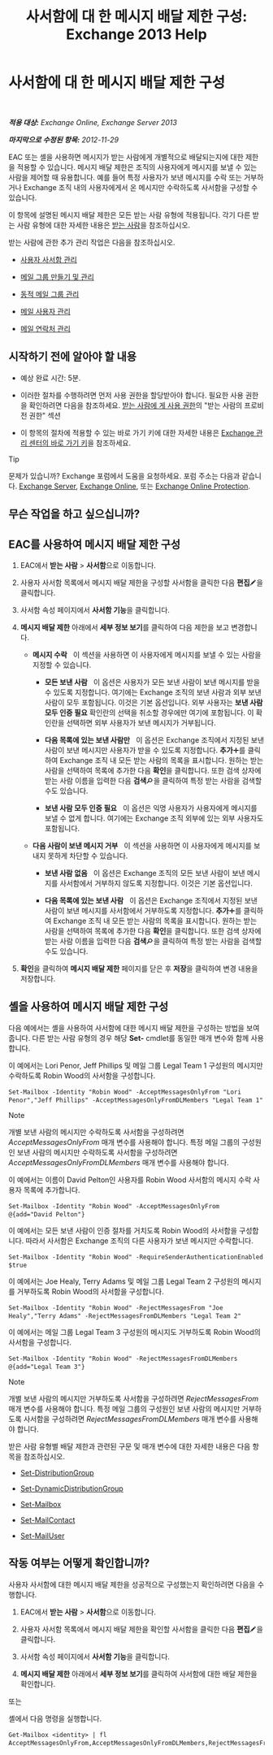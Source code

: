 ﻿---
title: '사서함에 대 한 메시지 배달 제한 구성: Exchange 2013 Help'
TOCTitle: 사서함에 대 한 메시지 배달 제한 구성
ms:assetid: c4b8b89f-3dbe-4cb8-8839-9a4e8067e00c
ms:mtpsurl: https://technet.microsoft.com/ko-kr/library/Bb397214(v=EXCHG.150)
ms:contentKeyID: 50556081
ms.date: 05/22/2018
mtps_version: v=EXCHG.150
ms.translationtype: MT
---

# 사서함에 대 한 메시지 배달 제한 구성

 

_**적용 대상:** Exchange Online, Exchange Server 2013_

_**마지막으로 수정된 항목:** 2012-11-29_

EAC 또는 셸을 사용하면 메시지가 받는 사람에게 개별적으로 배달되는지에 대한 제한을 적용할 수 있습니다. 메시지 배달 제한은 조직의 사용자에게 메시지를 보낼 수 있는 사람을 제어할 때 유용합니다. 예를 들어 특정 사용자가 보낸 메시지를 수락 또는 거부하거나 Exchange 조직 내의 사용자에게서 온 메시지만 수락하도록 사서함을 구성할 수 있습니다.

이 항목에 설명된 메시지 배달 제한은 모든 받는 사람 유형에 적용됩니다. 각기 다른 받는 사람 유형에 대한 자세한 내용은 [받는 사람](recipients-exchange-2013-help.md)을 참조하십시오.

받는 사람에 관한 추가 관리 작업은 다음을 참조하십시오.

  - [사용자 사서함 관리](manage-user-mailboxes-exchange-2013-help.md)

  - [메일 그룹 만들기 및 관리](https://docs.microsoft.com/ko-kr/exchange/recipients-in-exchange-online/manage-distribution-groups/manage-distribution-groups)

  - [동적 메일 그룹 관리](https://docs.microsoft.com/ko-kr/exchange/recipients-in-exchange-online/manage-dynamic-distribution-groups/manage-dynamic-distribution-groups)

  - [메일 사용자 관리](https://docs.microsoft.com/ko-kr/exchange/recipients-in-exchange-online/manage-mail-users)

  - [메일 연락처 관리](manage-mail-contacts-exchange-2013-help.md)

## 시작하기 전에 알아야 할 내용

  - 예상 완료 시간: 5분.

  - 이러한 절차를 수행하려면 먼저 사용 권한을 할당받아야 합니다. 필요한 사용 권한을 확인하려면 다음을 참조하세요. [받는 사람에 게 사용 권한](recipients-permissions-exchange-2013-help.md)의 "받는 사람의 프로비전 권한" 섹션

  - 이 항목의 절차에 적용할 수 있는 바로 가기 키에 대한 자세한 내용은 [Exchange 관리 센터의 바로 가기 키](keyboard-shortcuts-in-the-exchange-admin-center-exchange-online-protection-help.md)을 참조하세요.


> [!TIP]
> 문제가 있습니까? Exchange 포럼에서 도움을 요청하세요. 포럼 주소는 다음과 같습니다. <A href="https://go.microsoft.com/fwlink/p/?linkid=60612">Exchange Server</A>, <A href="https://go.microsoft.com/fwlink/p/?linkid=267542">Exchange Online</A>, 또는 <A href="https://go.microsoft.com/fwlink/p/?linkid=285351">Exchange Online Protection</A>.



## 무슨 작업을 하고 싶으십니까?

## EAC를 사용하여 메시지 배달 제한 구성

1.  EAC에서 **받는 사람** \> **사서함**으로 이동합니다.

2.  사용자 사서함 목록에서 메시지 배달 제한을 구성할 사서함을 클릭한 다음 **편집**![편집 아이콘](images/JJ218640.6f53ccb2-1f13-4c02-bea0-30690e6ea71d(EXCHG.150).gif "편집 아이콘")을 클릭합니다.

3.  사서함 속성 페이지에서 **사서함 기능**을 클릭합니다.

4.  **메시지 배달 제한** 아래에서 **세부 정보 보기**를 클릭하여 다음 제한을 보고 변경합니다.
    
      - **메시지 수락**   이 섹션을 사용하면 이 사용자에게 메시지를 보낼 수 있는 사람을 지정할 수 있습니다.
        
          - **모든 보낸 사람**   이 옵션은 사용자가 모든 보낸 사람이 보낸 메시지를 받을 수 있도록 지정합니다. 여기에는 Exchange 조직의 보낸 사람과 외부 보낸 사람이 모두 포함됩니다. 이것은 기본 옵션입니다. 외부 사용자는 **보낸 사람 모두 인증 필요** 확인란의 선택을 취소할 경우에만 여기에 포함됩니다. 이 확인란을 선택하면 외부 사용자가 보낸 메시지가 거부됩니다.
        
          - **다음 목록에 있는 보낸 사람만**   이 옵션은 Exchange 조직에서 지정된 보낸 사람이 보낸 메시지만 사용자가 받을 수 있도록 지정합니다. **추가**![아이콘 추가](images/JJ218640.c1e75329-d6d7-4073-a27d-498590bbb558(EXCHG.150).gif "아이콘 추가")를 클릭하여 Exchange 조직 내 모든 받는 사람의 목록을 표시합니다. 원하는 받는 사람을 선택하여 목록에 추가한 다음 **확인**을 클릭합니다. 또한 검색 상자에 받는 사람 이름을 입력한 다음 **검색**![검색 아이콘](images/Dd353189.773574d0-9b92-4cab-9f6b-81532c7418b9(EXCHG.150).gif "검색 아이콘")을 클릭하여 특정 받는 사람을 검색할 수도 있습니다.
        
          - **보낸 사람 모두 인증 필요**   이 옵션은 익명 사용자가 사용자에게 메시지를 보낼 수 없게 합니다. 여기에는 Exchange 조직 외부에 있는 외부 사용자도 포함됩니다.
    
      - **다음 사람이 보낸 메시지 거부**   이 섹션을 사용하면 이 사용자에게 메시지를 보내지 못하게 차단할 수 있습니다.
        
          - **보낸 사람 없음**   이 옵션은 Exchange 조직의 모든 보낸 사람이 보낸 메시지를 사서함에서 거부하지 않도록 지정합니다. 이것은 기본 옵션입니다.
        
          - **다음 목록에 있는 보낸 사람**   이 옵션은 Exchange 조직에서 지정된 보낸 사람이 보낸 메시지를 사서함에서 거부하도록 지정합니다. **추가**![아이콘 추가](images/JJ218640.c1e75329-d6d7-4073-a27d-498590bbb558(EXCHG.150).gif "아이콘 추가")를 클릭하여 Exchange 조직 내 모든 받는 사람의 목록을 표시합니다. 원하는 받는 사람을 선택하여 목록에 추가한 다음 **확인**을 클릭합니다. 또한 검색 상자에 받는 사람 이름을 입력한 다음 **검색**![검색 아이콘](images/Dd353189.773574d0-9b92-4cab-9f6b-81532c7418b9(EXCHG.150).gif "검색 아이콘")을 클릭하여 특정 받는 사람을 검색할 수도 있습니다.

5.  **확인**을 클릭하여 **메시지 배달 제한** 페이지를 닫은 후 **저장**을 클릭하여 변경 내용을 저장합니다.

## 셸을 사용하여 메시지 배달 제한 구성

다음 예에서는 셸을 사용하여 사서함에 대한 메시지 배달 제한을 구성하는 방법을 보여줍니다. 다른 받는 사람 유형의 경우 해당 **Set-** cmdlet를 동일한 매개 변수와 함께 사용합니다.

이 예에서는 Lori Penor, Jeff Phillips 및 메일 그룹 Legal Team 1 구성원의 메시지만 수락하도록 Robin Wood의 사서함을 구성합니다.

    Set-Mailbox -Identity "Robin Wood" -AcceptMessagesOnlyFrom "Lori Penor","Jeff Phillips" -AcceptMessagesOnlyFromDLMembers "Legal Team 1"


> [!NOTE]
> 개별 보낸 사람의 메시지만 수락하도록 사서함을 구성하려면 <EM>AcceptMessagesOnlyFrom</EM> 매개 변수를 사용해야 합니다. 특정 메일 그룹의 구성원인 보낸 사람의 메시지만 수락하도록 사서함을 구성하려면 <EM>AcceptMessagesOnlyFromDLMembers</EM> 매개 변수를 사용해야 합니다.



이 예에서는 이름이 David Pelton인 사용자를 Robin Wood 사서함의 메시지 수락 사용자 목록에 추가합니다.

    Set-Mailbox -Identity "Robin Wood" -AcceptMessagesOnlyFrom @{add="David Pelton"}

이 예에서는 모든 보낸 사람이 인증 절차를 거치도록 Robin Wood의 사서함을 구성합니다. 따라서 사서함은 Exchange 조직의 다른 사용자가 보낸 메시지만 수락합니다.

    Set-Mailbox -Identity "Robin Wood" -RequireSenderAuthenticationEnabled $true

이 예에서는 Joe Healy, Terry Adams 및 메일 그룹 Legal Team 2 구성원의 메시지를 거부하도록 Robin Wood의 사서함을 구성합니다.

    Set-Mailbox -Identity "Robin Wood" -RejectMessagesFrom "Joe Healy","Terry Adams" -RejectMessagesFromDLMembers "Legal Team 2"

이 예에서는 메일 그룹 Legal Team 3 구성원의 메시지도 거부하도록 Robin Wood의 사서함을 구성합니다.

    Set-Mailbox -Identity "Robin Wood" -RejectMessagesFromDLMembers @{add="Legal Team 3"}


> [!NOTE]
> 개별 보낸 사람의 메시지만 거부하도록 사서함을 구성하려면 <EM>RejectMessagesFrom</EM> 매개 변수를 사용해야 합니다. 특정 메일 그룹의 구성원인 보낸 사람의 메시지만 거부하도록 사서함을 구성하려면 <EM>RejectMessagesFromDLMembers</EM> 매개 변수를 사용해야 합니다.



받은 사람 유형별 배달 제한과 관련된 구문 및 매개 변수에 대한 자세한 내용은 다음 항목을 참조하십시오.

  - [Set-DistributionGroup](https://technet.microsoft.com/ko-kr/library/bb124955\(v=exchg.150\))

  - [Set-DynamicDistributionGroup](https://technet.microsoft.com/ko-kr/library/bb123796\(v=exchg.150\))

  - [Set-Mailbox](https://technet.microsoft.com/ko-kr/library/bb123981\(v=exchg.150\))

  - [Set-MailContact](https://technet.microsoft.com/ko-kr/library/aa995950\(v=exchg.150\))

  - [Set-MailUser](https://technet.microsoft.com/ko-kr/library/aa995971\(v=exchg.150\))

## 작동 여부는 어떻게 확인합니까?

사용자 사서함에 대한 메시지 배달 제한을 성공적으로 구성했는지 확인하려면 다음을 수행합니다.

1.  EAC에서 **받는 사람** \> **사서함**으로 이동합니다.

2.  사용자 사서함 목록에서 메시지 배달 제한을 확인할 사서함을 클릭한 다음 **편집**![편집 아이콘](images/JJ218640.6f53ccb2-1f13-4c02-bea0-30690e6ea71d(EXCHG.150).gif "편집 아이콘")을 클릭합니다.

3.  사서함 속성 페이지에서 **사서함 기능**을 클릭합니다.

4.  **메시지 배달 제한** 아래에서 **세부 정보 보기**를 클릭하여 사서함에 대한 배달 제한을 확인합니다.

또는

셸에서 다음 명령을 실행합니다.

    Get-Mailbox <identity> | fl AcceptMessagesOnlyFrom,AcceptMessagesOnlyFromDLMembers,RejectMessagesFrom,RejectMessagesFromDLMembers,RequireSenderAuthenticationEnabled

